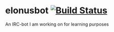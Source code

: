 # elonusbot       [![Build Status](https://travis-ci.org/elonusbot/bot.py.svg?branch=master)](https://travis-ci.org/elonusbot/bot.py)
An IRC-bot I am working on for learning purposes
